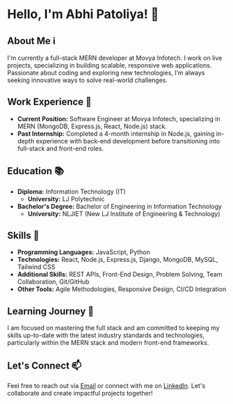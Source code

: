 # Hello, I'm Abhi Patoliya! :wave:

## About Me :information_source:
I'm currently a  full-stack MERN developer at Movya Infotech. I work on live projects, specializing in building scalable, responsive web applications. Passionate about coding and exploring new technologies, I’m always seeking innovative ways to solve real-world challenges.

## Work Experience :briefcase:
- **Current Position:** Software Engineer at Movya Infotech, specializing in MERN (MongoDB, Express.js, React, Node.js) stack.
- **Past Internship:** Completed a 4-month internship in Node.js, gaining in-depth experience with back-end development before transitioning into full-stack and front-end roles.

## Education :books:
- **Diploma:** Information Technology (IT)
  - **University:** LJ Polytechnic
- **Bachelor's Degree:** Bachelor of Engineering in Information Technology
  - **University:** NLJIET (New LJ Institute of Engineering & Technology)

## Skills :rocket:
- **Programming Languages:** JavaScript, Python
- **Technologies:** React, Node.js, Express.js, Django, MongoDB, MySQL, Tailwind CSS
- **Additional Skills:** REST APIs, Front-End Design, Problem Solving, Team Collaboration, Git/GitHub
- **Other Tools:** Agile Methodologies, Responsive Design, CI/CD Integration

## Learning Journey :seedling:
I am focused on mastering the full stack and am committed to keeping my skills up-to-date with the latest industry standards and technologies, particularly within the MERN stack and modern front-end frameworks.

## Let's Connect :mailbox:
Feel free to reach out via [Email](mailto:patoliyabhi7@gmail.com) or connect with me on [LinkedIn](https://www.linkedin.com/in/abhi-patoliya). Let's collaborate and create impactful projects together!
